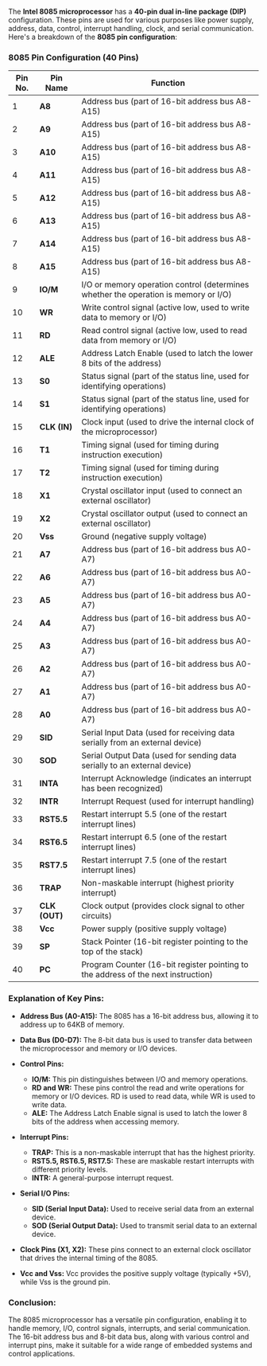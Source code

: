 The **Intel 8085 microprocessor** has a **40-pin dual in-line package (DIP)** configuration. These pins are used for various purposes like power supply, address, data, control, interrupt handling, clock, and serial communication. Here's a breakdown of the **8085 pin configuration**:

### **8085 Pin Configuration (40 Pins)**

| **Pin No.** | **Pin Name**  | **Function**                                                                 |
|-------------|---------------|-------------------------------------------------------------------------------|
| 1           | **A8**        | Address bus (part of 16-bit address bus A8-A15)                              |
| 2           | **A9**        | Address bus (part of 16-bit address bus A8-A15)                              |
| 3           | **A10**       | Address bus (part of 16-bit address bus A8-A15)                              |
| 4           | **A11**       | Address bus (part of 16-bit address bus A8-A15)                              |
| 5           | **A12**       | Address bus (part of 16-bit address bus A8-A15)                              |
| 6           | **A13**       | Address bus (part of 16-bit address bus A8-A15)                              |
| 7           | **A14**       | Address bus (part of 16-bit address bus A8-A15)                              |
| 8           | **A15**       | Address bus (part of 16-bit address bus A8-A15)                              |
| 9           | **IO/M**      | I/O or memory operation control (determines whether the operation is memory or I/O) |
| 10          | **WR**        | Write control signal (active low, used to write data to memory or I/O)       |
| 11          | **RD**        | Read control signal (active low, used to read data from memory or I/O)       |
| 12          | **ALE**       | Address Latch Enable (used to latch the lower 8 bits of the address)         |
| 13          | **S0**        | Status signal (part of the status line, used for identifying operations)     |
| 14          | **S1**        | Status signal (part of the status line, used for identifying operations)     |
| 15          | **CLK (IN)**  | Clock input (used to drive the internal clock of the microprocessor)         |
| 16          | **T1**        | Timing signal (used for timing during instruction execution)                 |
| 17          | **T2**        | Timing signal (used for timing during instruction execution)                 |
| 18          | **X1**        | Crystal oscillator input (used to connect an external oscillator)            |
| 19          | **X2**        | Crystal oscillator output (used to connect an external oscillator)           |
| 20          | **Vss**       | Ground (negative supply voltage)                                             |
| 21          | **A7**        | Address bus (part of 16-bit address bus A0-A7)                               |
| 22          | **A6**        | Address bus (part of 16-bit address bus A0-A7)                               |
| 23          | **A5**        | Address bus (part of 16-bit address bus A0-A7)                               |
| 24          | **A4**        | Address bus (part of 16-bit address bus A0-A7)                               |
| 25          | **A3**        | Address bus (part of 16-bit address bus A0-A7)                               |
| 26          | **A2**        | Address bus (part of 16-bit address bus A0-A7)                               |
| 27          | **A1**        | Address bus (part of 16-bit address bus A0-A7)                               |
| 28          | **A0**        | Address bus (part of 16-bit address bus A0-A7)                               |
| 29          | **SID**       | Serial Input Data (used for receiving data serially from an external device) |
| 30          | **SOD**       | Serial Output Data (used for sending data serially to an external device)    |
| 31          | **INTA**      | Interrupt Acknowledge (indicates an interrupt has been recognized)           |
| 32          | **INTR**      | Interrupt Request (used for interrupt handling)                              |
| 33          | **RST5.5**    | Restart interrupt 5.5 (one of the restart interrupt lines)                   |
| 34          | **RST6.5**    | Restart interrupt 6.5 (one of the restart interrupt lines)                   |
| 35          | **RST7.5**    | Restart interrupt 7.5 (one of the restart interrupt lines)                   |
| 36          | **TRAP**      | Non-maskable interrupt (highest priority interrupt)                          |
| 37          | **CLK (OUT)** | Clock output (provides clock signal to other circuits)                       |
| 38          | **Vcc**       | Power supply (positive supply voltage)                                       |
| 39          | **SP**        | Stack Pointer (16-bit register pointing to the top of the stack)             |
| 40          | **PC**        | Program Counter (16-bit register pointing to the address of the next instruction) |

### **Explanation of Key Pins:**

- **Address Bus (A0-A15):** The 8085 has a 16-bit address bus, allowing it to address up to 64KB of memory.
  
- **Data Bus (D0-D7):** The 8-bit data bus is used to transfer data between the microprocessor and memory or I/O devices.

- **Control Pins:**
  - **IO/M:** This pin distinguishes between I/O and memory operations.
  - **RD and WR:** These pins control the read and write operations for memory or I/O devices. RD is used to read data, while WR is used to write data.
  - **ALE:** The Address Latch Enable signal is used to latch the lower 8 bits of the address when accessing memory.
  
- **Interrupt Pins:**
  - **TRAP:** This is a non-maskable interrupt that has the highest priority.
  - **RST5.5, RST6.5, RST7.5:** These are maskable restart interrupts with different priority levels.
  - **INTR:** A general-purpose interrupt request.
  
- **Serial I/O Pins:**
  - **SID (Serial Input Data):** Used to receive serial data from an external device.
  - **SOD (Serial Output Data):** Used to transmit serial data to an external device.

- **Clock Pins (X1, X2):** These pins connect to an external clock oscillator that drives the internal timing of the 8085.

- **Vcc and Vss:** Vcc provides the positive supply voltage (typically +5V), while Vss is the ground pin.

### **Conclusion:**
The 8085 microprocessor has a versatile pin configuration, enabling it to handle memory, I/O, control signals, interrupts, and serial communication. The 16-bit address bus and 8-bit data bus, along with various control and interrupt pins, make it suitable for a wide range of embedded systems and control applications.
